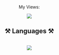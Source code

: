 
<p align="center">My Views:</p>
<div align="center">
   <a href="https://hits.seeyoufarm.com"><img src="https://hits.seeyoufarm.com/api/count/incr/badge.svg?url=https%3A%2F%2Fgithub.com%2FSavJas&count_bg=%2379C83D&title_bg=%23555555&icon=&icon_color=%23E7E7E7&title=hits&edge_flat=false"/></a> 
</div>


<h2 align="center">⚒️ Languages ⚒️</h2>
<br/>
<div align="center">
    <img src="https://skillicons.dev/icons?i=html,css,js,python,go,c,rust,nodejs,ruby,typescript,php,java" />
</div>
